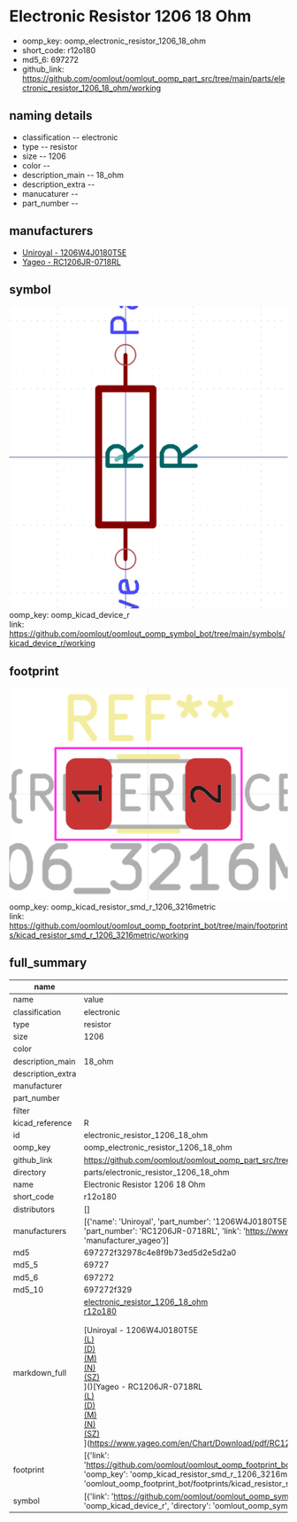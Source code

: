 # Electronic Resistor 1206 18 Ohm

  
* oomp_key: oomp_electronic_resistor_1206_18_ohm 
* short_code: r12o180
* md5_6: 697272  
* github_link: https://github.com/oomlout/oomlout_oomp_part_src/tree/main/parts/electronic_resistor_1206_18_ohm/working  
## naming details
* classification -- electronic
* type -- resistor
* size -- 1206
* color -- 
* description_main -- 18_ohm
* description_extra -- 
* manucaturer -- 
* part_number -- 


## manufacturers
* [Uniroyal - 1206W4J0180T5E]()  
* [Yageo - RC1206JR-0718RL](https://www.yageo.com/en/Chart/Download/pdf/RC1206JR-0718RL)  

## symbol

![](symbol/0/working/working_600.png)  
oomp_key: oomp_kicad_device_r  
link: https://github.com/oomlout/oomlout_oomp_symbol_bot/tree/main/symbols/kicad_device_r/working  

## footprint

![](footprint/0/working/working_600.png)  
oomp_key: oomp_kicad_resistor_smd_r_1206_3216metric  
link: https://github.com/oomlout/oomlout_oomp_footprint_bot/tree/main/footprints/kicad_resistor_smd_r_1206_3216metric/working  

## full_summary
| name | value | 
| --- | --- | 
| name | value | 
| classification | electronic | 
| type | resistor | 
| size | 1206 | 
| color |  | 
| description_main | 18_ohm | 
| description_extra |  | 
| manufacturer |  | 
| part_number |  | 
| filter |  | 
| kicad_reference | R | 
| id | electronic_resistor_1206_18_ohm | 
| oomp_key | oomp_electronic_resistor_1206_18_ohm | 
| github_link | https://github.com/oomlout/oomlout_oomp_part_src/tree/main/parts/electronic_resistor_1206_18_ohm/working | 
| directory | parts/electronic_resistor_1206_18_ohm | 
| name | Electronic Resistor 1206 18 Ohm | 
| short_code | r12o180 | 
| distributors | [] | 
| manufacturers | [{'name': 'Uniroyal', 'part_number': '1206W4J0180T5E', 'link': '', 'id': 'manufacturer_uniroyal'}, {'name': 'Yageo', 'part_number': 'RC1206JR-0718RL', 'link': 'https://www.yageo.com/en/Chart/Download/pdf/RC1206JR-0718RL', 'id': 'manufacturer_yageo'}] | 
| md5 | 697272f32978c4e8f9b73ed5d2e5d2a0 | 
| md5_5 | 69727 | 
| md5_6 | 697272 | 
| md5_10 | 697272f329 | 
| markdown_full | [electronic_resistor_1206_18_ohm](https://github.com/oomlout/oomlout_oomp_part_src/tree/main/parts/electronic_resistor_1206_18_ohm/working)<br>[r12o180](https://github.com/oomlout/oomlout_oomp_part_src/tree/main/parts/electronic_resistor_1206_18_ohm/working)<br><br>[Uniroyal - 1206W4J0180T5E<br>[(L)<br>](https://www.lcsc.com/search?q=1206W4J0180T5E)[(D)<br>](https://www.digikey.com/en/products?,keywords=1206W4J0180T5E)[(M)<br>](https://www.mouser.com/Search/Refine?Keyword=1206W4J0180T5E)[(N)<br>](https://www.newark.com/search?st=1206W4J0180T5E)[(SZ)<br>](https://so.szlcsc.com/global.html?k=1206W4J0180T5E)]()[Yageo - RC1206JR-0718RL<br>[(L)<br>](https://www.lcsc.com/search?q=RC1206JR-0718RL)[(D)<br>](https://www.digikey.com/en/products?,keywords=RC1206JR-0718RL)[(M)<br>](https://www.mouser.com/Search/Refine?Keyword=RC1206JR-0718RL)[(N)<br>](https://www.newark.com/search?st=RC1206JR-0718RL)[(SZ)<br>](https://so.szlcsc.com/global.html?k=RC1206JR-0718RL)](https://www.yageo.com/en/Chart/Download/pdf/RC1206JR-0718RL) | 
| footprint | [{'link': 'https://github.com/oomlout/oomlout_oomp_footprint_bot/tree/main/foootprntss/kicad_resistor_smd_r_1206_3216metric', 'oomp_key': 'oomp_kicad_resistor_smd_r_1206_3216metric', 'directory': 'oomlout_oomp_footprint_bot/footprints/kicad_resistor_smd_r_1206_3216metric//working/working.kicad_mod'}] | 
| symbol | [{'link': 'https://github.com/oomlout/oomlout_oomp_symbol_bot/tree/main/symbols/kicad_device_r', 'oomp_key': 'oomp_kicad_device_r', 'directory': 'oomlout_oomp_symbol_bot/symbols/kicad_device_r//working/working.kicad_sym'}] | 

